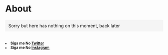 # About

<p style="background-color:whitesmoke;padding:10px;">
  Sorry but here has nothing on this moment, back later
</p>
<br>
<small>
  <li><strong>Siga me No <a href="http://twitter.com/nassds">Twitter</a></strong></li>
  <li><strong>Siga me No <a href="https://www.instagram.com/nassdsl/">Instagram</a></strong></li>
 </small>

